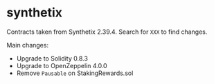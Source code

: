 # synthetix

Contracts taken from Synthetix 2.39.4. Search for `XXX` to find changes.

Main changes:
- Upgrade to Solidity 0.8.3 
- Upgrade to OpenZeppelin 4.0.0
- Remove `Pausable` on StakingRewards.sol
